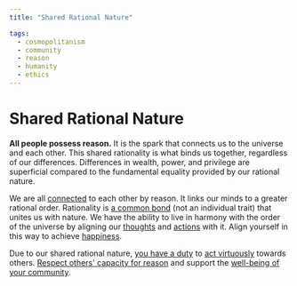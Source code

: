 ```yaml
---
title: "Shared Rational Nature"

tags:
  - cosmopolitanism
  - community
  - reason
  - humanity
  - ethics
---
```


# Shared Rational Nature

**All people possess reason.** It is the spark that connects us to the universe
and each other. This shared rationality is what binds us together, regardless of
our differences. Differences in wealth, power, and privilege are superficial
compared to the fundamental equality provided by our rational nature.

We are all [connected](interconnectedness.md) to each other by reason. It links
our minds to a greater rational order. Rationality is [a common
bond](cosmopolitanism.md) (not an individual trait) that unites us with nature.
We have the ability to live in harmony with the order of the universe by
aligning our [thoughts](thoughts-judgments.md) and [actions](actions.md) with
it. Align yourself in this way to achieve [happiness](happiness-flourishing.md).

Due to our shared rational nature, [you have a duty](duty-others.md) to [act
virtuously](acting-virtue.md) towards others. [Respect others' capacity for
reason](respect-others.md) and support the [well-being of your
community](community-engagement.md).
